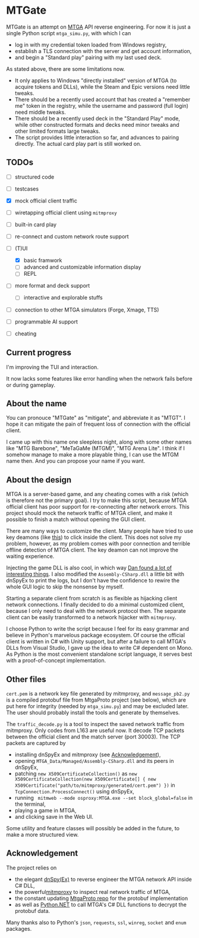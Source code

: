 # MTGate

MTGate is an attempt on [MTGA](https://magic.wizards.com/en/mtgarena) API reverse engineering. For now it is just a single Python script `mtga_simu.py`, with which I can 
- log in with my credential token loaded from Windows registry,
- establish a TLS connection with the server and get account information,
- and begin a "Standard play" pairing with my last used deck.

As stated above, there are some limitations now.
- It only applies to Windows "directly installed" version of MTGA (to acquire tokens and DLLs), while the Steam and Epic versions need little tweaks.
- There should be a recently used account that has created a "remember me" token in the registry, while the username and password (full login) need middle tweaks.
- There should be a recently used deck in the "Standard Play" mode, while other constructed formats and decks need minor tweaks and other limited formats large tweaks.
- The script provides little interaction so far, and advances to pairing directly. The actual card play part is still worked on.

## TODOs

- [ ] structured code
- [ ] testcases

- [x] mock official client traffic
- [ ] wiretapping official client using `mitmproxy`
- [ ] built-in card play
- [ ] re-connect and custom network route support
- [ ] (T)UI
    - [x] basic framwork
    - [ ] advanced and customizable information display
    - [ ] REPL
- [ ] more format and deck support
    - [ ] interactive and explorable stuffs
- [ ] connection to other MTGA simulators (Forge, Xmage, TTS)
- [ ] programmable AI support
- [ ] cheating

## Current progress

I'm improving the TUI and interaction.

It now lacks some features like error handling when the network fails before or during gameplay.

## About the name

You can pronouce "MTGate" as "mitigate", and abbreviate it as "MTGT". I hope it can mitigate the pain of frequent loss of connection with the official client.

I came up with this name one sleepless night, along with some other names like "MTG Barebone", "MeTaGaMe (MTGM)", "MTG Arena Lite". I think if I somehow manage to make a more playable thing, I can use the MTGM name then. And you can propose your name if you want.

## About the design

MTGA is a server-based game, and any cheating comes with a risk (which is therefore not the primary goal). I try to make this script, because MTGA official client has poor support for re-connecting after network errors. This project should mock the network traffic of MTGA client, and make it possible to finish a match without opening the GUI client.

There are many ways to customize the client. Many people have tried to use key deamons (like [this](https://github.com/hornsilk/BreyaBot)) to click inside the client. This does not solve my problem, however, as my problem comes with poor connection and terrible offline detection of MTGA client. The key deamon can not improve the waiting experience.

Injecting the game DLL is also cool, in which way [Dan found a lot of interesting things](https://www.mayer.cool/writings/I-Hacked-Magic-the-Gathering/). I also modified the `Assembly-CSharp.dll` a little bit with dnSpyEx to print the logs, but I don't have the confidence to rewire the whole GUI logic to skip the nonsense by myself.

Starting a separate client from scratch is as flexible as hijacking client network connections. I finally decided to do a minimal customized client, because I only need to deal with the network protocol then. The separate client can be easily transformed to a network hijacker with `mitmproxy`.

I choose Python to write the script because I feel for its easy grammar and believe in Python's marvelous package ecosystem. Of course the official client is written in C# with Unity support, but after a failure to call MTGA's DLLs from Visual Studio, I gave up the idea to write C# dependent on Mono. As Python is the most convenient standalone script language, it serves best with a proof-of-concept implementation.

## Other files

`cert.pem` is a network key file generated by mitmproxy, and `message_pb2.py`
is a compiled protobuf file from MtgaProto project (see below), which are put here for integrity (needed by `mtga_simu.py`) and may be excluded later. The user should probably install the tools and generate by themselves.

The `traffic_decode.py` is a tool to inspect the saved network traffic from mitmproxy. Only codes from L163 are useful now. It decode TCP packets between the official client and the match server (port 30003). The TCP packets are captured by
- installing dnSpyEx and mitmproxy (see [Acknowledgement](#acknowledgement)),
- opening `MTGA_Data/Managed/Assembly-CSharp.dll` and its peers in dnSpyEx,
- patching `new X509CertificateCollection()` as `new X509CertificateCollection(new X509Certificate[] { new X509Certificate("path/to/mitmproxy/generated/cert.pem") })` in `TcpConnection.ProcessConnect()` using dnSpyEx,
- running ` mitmweb --mode osproxy:MTGA.exe --set block_global=false` in the terminal,
- playing a game in MTGA,
- and clicking save in the Web UI.

Some utility and feature classes will possibly be added in the future, to make a more structured view.

## Acknowledgement

The project relies on
- the elegant [dnSpy(Ex)](https://github.com/dnSpyEx/dnSpy) to reverse engineer the MTGA network API inside C# DLL,
- the powerful[mitmproxy](https://mitmproxy.org/) to inspect real network traffic of MTGA,
- the constant updating [MtgaProto repo](https://github.com/riQQ/MtgaProto/blob/master/messages.proto) for the protobuf implementation
- as well as [Python.NET](https://pythonnet.github.io/) to call MTGA's C# DLL functions to decrypt the protobuf data.

Many thanks also to Python's `json`, `requests`, `ssl`, `winreg`, `socket` and `enum` packages.